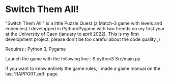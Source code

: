 # Switch Them All!

"Switch Them All!" is a little Puzzle Quest (a Match-3 game with levels and ennemies) I developped in Python/Pygame with two friends on my first year at the University of Caen (january to april 2022). This is my first development project, please don't be too careful about the code quality ;)

Requires : Python 3, Pygame

Launch the game with the following line :
$ python3 Src/main.py

If you want to know entirely the game rules, I made a game manual on the last 'RAPPORT.pdf' page.
